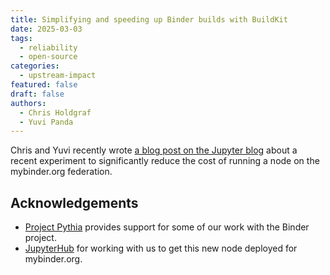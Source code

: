 ```yaml
---
title: Simplifying and speeding up Binder builds with BuildKit
date: 2025-03-03
tags:
  - reliability
  - open-source
categories:
  - upstream-impact
featured: false
draft: false
authors:
  - Chris Holdgraf
  - Yuvi Panda
---
```


Chris and Yuvi recently wrote [a blog post on the Jupyter blog](https://blog.jupyter.org/simplifying-and-speeding-up-binder-builds-with-buildkit-d44f96582994) about a recent experiment to significantly reduce the cost of running a node on the mybinder.org federation.

## Acknowledgements

- [Project Pythia](../../../collaborators/pythia/) provides support for some of our work with the Binder project.
- [JupyterHub](../../../collaborators/jupyterhub/) for working with us to get this new node deployed for mybinder.org.